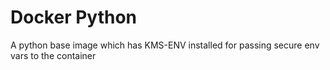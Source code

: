 # Docker Python 

A python base image which has KMS-ENV installed for passing secure env vars to the container
